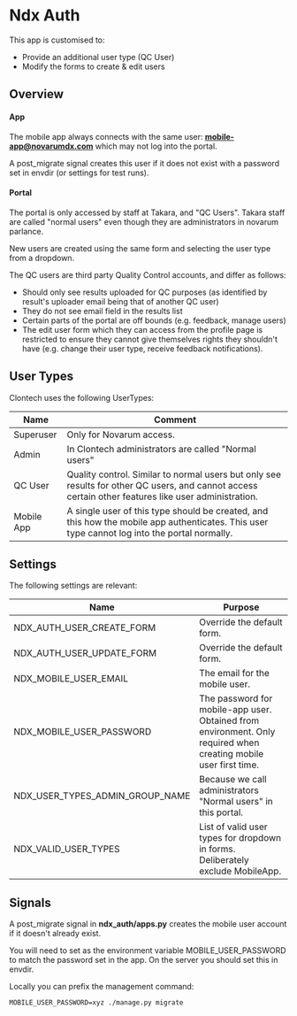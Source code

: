 # Ndx Auth

This app is customised to:

* Provide an additional user type (QC User)
* Modify the forms to create & edit users

## Overview

#### App

The mobile app always connects with the same user: **mobile-app@novarumdx.com** which may not log into the portal. 

A post_migrate signal creates this user if it does not exist with a password set in envdir (or settings for test runs).

#### Portal

The portal is only accessed by staff at Takara, and "QC Users". Takara staff are called "normal users" even though they are administrators in novarum parlance.

New users are created using the same form and selecting the user type from a dropdown.

The QC users are third party Quality Control accounts, and differ as follows:

* Should only see results uploaded for QC purposes (as identified by result's uploader email being that of another QC user)
* They do not see email field in the results list
* Certain parts of the portal are off bounds (e.g. feedback, manage users)
* The edit user form which they can access from the profile page is restricted to ensure they cannot give themselves rights they shouldn't have (e.g. change their user type, receive feedback notifications).

## User Types

Clontech uses the following UserTypes:

| Name       | Comment                                                      |
| ---------- | ------------------------------------------------------------ |
| Superuser  | Only for Novarum access.                                     |
| Admin      | In Clontech administrators are called "Normal users"         |
| QC User    | Quality control. Similar to normal users but only see results for other QC users, and cannot access certain other features like user administration. |
| Mobile App | A single user of this type should be created, and this how the mobile app authenticates. This user type cannot log into the portal normally. |

## Settings

The following settings are relevant:

| Name                            | Purpose                                                      |
| ------------------------------- | ------------------------------------------------------------ |
| NDX_AUTH_USER_CREATE_FORM       | Override the default form.                                   |
| NDX_AUTH_USER_UPDATE_FORM       | Override the default form.                                   |
| NDX_MOBILE_USER_EMAIL           | The email for the mobile user.                               |
| NDX_MOBILE_USER_PASSWORD        | The password for mobile-app user. Obtained from environment. Only required when creating mobile user first time. |
| NDX_USER_TYPES_ADMIN_GROUP_NAME | Because we call administrators "Normal users" in this portal. |
| NDX_VALID_USER_TYPES            | List of valid user types for dropdown in forms. Deliberately exclude MobileApp. |

## Signals

A post_migrate signal in **ndx_auth/apps.py** creates the mobile user account if it doesn't already exist.

You will need to set as the environment variable MOBILE_USER_PASSWORD to match the password set in the app. On the server you should set this in envdir. 

Locally you can prefix the management command:

```
MOBILE_USER_PASSWORD=xyz ./manage.py migrate
```